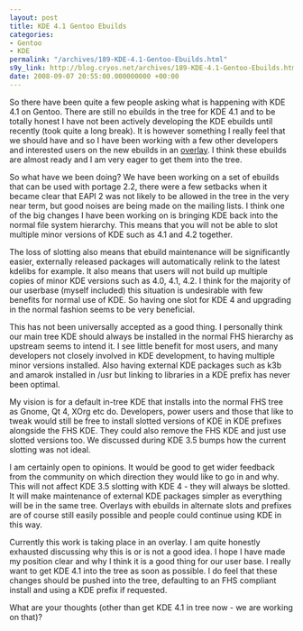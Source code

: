 ```yaml
---
layout: post
title: KDE 4.1 Gentoo Ebuilds
categories:
- Gentoo
- KDE
permalink: "/archives/189-KDE-4.1-Gentoo-Ebuilds.html"
s9y_link: http://blog.cryos.net/archives/189-KDE-4.1-Gentoo-Ebuilds.html
date: 2008-09-07 20:55:00.000000000 +00:00
---
```

<span><p>So there have been quite a few people asking what is happening with KDE 4.1 on Gentoo. There are still no ebuilds in the tree for KDE 4.1 and to be totally honest I have not been actively developing the KDE ebuilds until recently (took quite a long break). It is however something I really feel that we should have and so I have been working with a few other developers and interested users on the new ebuilds in an <a href="http://git.overlays.gentoo.org/gitweb/?p=proj/kde.git;a=summary">overlay</a>. I think these ebuilds are almost ready and I am very eager to get them into the tree.</p>

<p>So what have we been doing? We have been working on a set of ebuilds that can be used with portage 2.2, there were a few setbacks when it became clear that EAPI 2 was not likely to be allowed in the tree in the very near term, but good noises are being made on the mailing lists. I think one of the big changes I have been working on is bringing KDE back into the normal file system hierarchy. This means that you will not be able to slot multiple minor versions of KDE such as 4.1 and 4.2 together.</p>

<p>The loss of slotting also means that ebuild maintenance will be significantly easier, externally released packages will automatically relink to the latest kdelibs for example. It also means that users will not build up multiple copies of minor KDE versions such as 4.0, 4.1, 4.2. I think for the majority of our userbase (myself included) this situation is undesirable with few benefits for normal use of KDE. So having one slot for KDE 4 and upgrading in the normal fashion seems to be very beneficial.</p>

<p>This has not been universally accepted as a good thing. I personally think our main tree KDE should always be installed in the normal FHS hierarchy as upstream seems to intend it. I see little benefit for most users, and many developers not closely involved in KDE development, to having multiple minor versions installed. Also having external KDE packages such as k3b and amarok installed in /usr but linking to libraries in a KDE prefix has never been optimal.</p>

<p>My vision is for a default in-tree KDE that installs into the normal FHS tree as Gnome, Qt 4, XOrg etc do. Developers, power users and those that like to tweak would still be free to install slotted versions of KDE in KDE prefixes alongside the FHS KDE. They could also remove the FHS KDE and just use slotted versions too. We discussed during KDE 3.5 bumps how the current slotting was not ideal.</p>

<p>I am certainly open to opinions. It would be good to get wider feedback from the community on which direction they would like to go in and why. This will not affect KDE 3.5 slotting with KDE 4 - they will always be slotted. It will make maintenance of external KDE packages simpler as everything will be in the same tree. Overlays with ebuilds in alternate slots and prefixes are of course still easily possible and people could continue using KDE in this way.</p>

<p>Currently this work is taking place in an overlay. I am quite honestly exhausted discussing why this is or is not a good idea. I hope I have made my position clear and why I think it is a good thing for our user base. I really want to get KDE 4.1 into the tree as soon as possible. I do feel that these changes should be pushed into the tree, defaulting to an FHS compliant install and using a KDE prefix if requested.</p>

<p>What are your thoughts (other than get KDE 4.1 in tree now - we are working on that)?</p></span>

